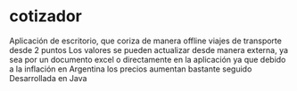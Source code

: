 # cotizador
Aplicación de escritorio, que coriza de manera offline viajes de transporte desde 2 puntos
Los valores se pueden actualizar desde manera externa, ya sea por un documento excel o directamente en la aplicación ya que debido a la inflación en Argentina
los precios aumentan bastante seguido
Desarrollada en Java
